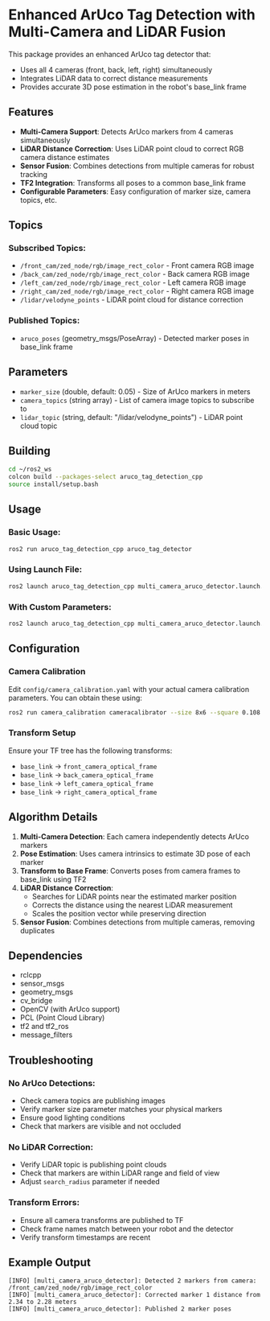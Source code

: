 # Enhanced ArUco Tag Detection with Multi-Camera and LiDAR Fusion

This package provides an enhanced ArUco tag detector that:
- Uses all 4 cameras (front, back, left, right) simultaneously
- Integrates LiDAR data to correct distance measurements
- Provides accurate 3D pose estimation in the robot's base_link frame

## Features

- **Multi-Camera Support**: Detects ArUco markers from 4 cameras simultaneously
- **LiDAR Distance Correction**: Uses LiDAR point cloud to correct RGB camera distance estimates
- **Sensor Fusion**: Combines detections from multiple cameras for robust tracking
- **TF2 Integration**: Transforms all poses to a common base_link frame
- **Configurable Parameters**: Easy configuration of marker size, camera topics, etc.

## Topics

### Subscribed Topics:
- `/front_cam/zed_node/rgb/image_rect_color` - Front camera RGB image
- `/back_cam/zed_node/rgb/image_rect_color` - Back camera RGB image  
- `/left_cam/zed_node/rgb/image_rect_color` - Left camera RGB image
- `/right_cam/zed_node/rgb/image_rect_color` - Right camera RGB image
- `/lidar/velodyne_points` - LiDAR point cloud for distance correction

### Published Topics:
- `aruco_poses` (geometry_msgs/PoseArray) - Detected marker poses in base_link frame

## Parameters

- `marker_size` (double, default: 0.05) - Size of ArUco markers in meters
- `camera_topics` (string array) - List of camera image topics to subscribe to
- `lidar_topic` (string, default: "/lidar/velodyne_points") - LiDAR point cloud topic

## Building

```bash
cd ~/ros2_ws
colcon build --packages-select aruco_tag_detection_cpp
source install/setup.bash
```

## Usage

### Basic Usage:
```bash
ros2 run aruco_tag_detection_cpp aruco_tag_detector
```

### Using Launch File:
```bash
ros2 launch aruco_tag_detection_cpp multi_camera_aruco_detector.launch.py
```

### With Custom Parameters:
```bash
ros2 launch aruco_tag_detection_cpp multi_camera_aruco_detector.launch.py marker_size:=0.1
```

## Configuration

### Camera Calibration
Edit `config/camera_calibration.yaml` with your actual camera calibration parameters.
You can obtain these using:
```bash
ros2 run camera_calibration cameracalibrator --size 8x6 --square 0.108 image:=/your_camera/image_raw camera:=/your_camera
```

### Transform Setup
Ensure your TF tree has the following transforms:
- `base_link` → `front_camera_optical_frame`
- `base_link` → `back_camera_optical_frame`
- `base_link` → `left_camera_optical_frame`  
- `base_link` → `right_camera_optical_frame`

## Algorithm Details

1. **Multi-Camera Detection**: Each camera independently detects ArUco markers
2. **Pose Estimation**: Uses camera intrinsics to estimate 3D pose of each marker
3. **Transform to Base Frame**: Converts poses from camera frames to base_link using TF2
4. **LiDAR Distance Correction**: 
   - Searches for LiDAR points near the estimated marker position
   - Corrects the distance using the nearest LiDAR measurement
   - Scales the position vector while preserving direction
5. **Sensor Fusion**: Combines detections from multiple cameras, removing duplicates

## Dependencies

- rclcpp
- sensor_msgs
- geometry_msgs
- cv_bridge
- OpenCV (with ArUco support)
- PCL (Point Cloud Library)
- tf2 and tf2_ros
- message_filters

## Troubleshooting

### No ArUco Detections:
- Check camera topics are publishing images
- Verify marker size parameter matches your physical markers
- Ensure good lighting conditions
- Check that markers are visible and not occluded

### No LiDAR Correction:
- Verify LiDAR topic is publishing point clouds
- Check that markers are within LiDAR range and field of view
- Adjust `search_radius` parameter if needed

### Transform Errors:
- Ensure all camera transforms are published to TF
- Check frame names match between your robot and the detector
- Verify transform timestamps are recent

## Example Output

```
[INFO] [multi_camera_aruco_detector]: Detected 2 markers from camera: /front_cam/zed_node/rgb/image_rect_color
[INFO] [multi_camera_aruco_detector]: Corrected marker 1 distance from 2.34 to 2.28 meters
[INFO] [multi_camera_aruco_detector]: Published 2 marker poses
```

